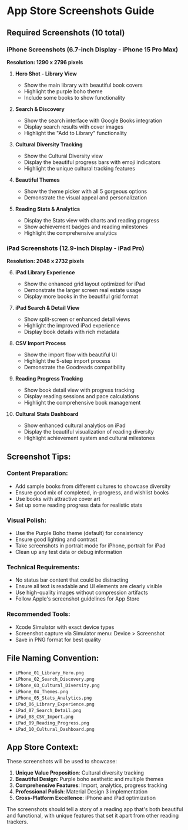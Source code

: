 # App Store Screenshots Guide

## Required Screenshots (10 total)

### iPhone Screenshots (6.7-inch Display - iPhone 15 Pro Max)
**Resolution: 1290 x 2796 pixels**

1. **Hero Shot - Library View**
   - Show the main library with beautiful book covers
   - Highlight the purple boho theme
   - Include some books to show functionality

2. **Search & Discovery**
   - Show the search interface with Google Books integration
   - Display search results with cover images
   - Highlight the "Add to Library" functionality

3. **Cultural Diversity Tracking**
   - Show the Cultural Diversity view
   - Display the beautiful progress bars with emoji indicators
   - Highlight the unique cultural tracking features

4. **Beautiful Themes**
   - Show the theme picker with all 5 gorgeous options
   - Demonstrate the visual appeal and personalization

5. **Reading Stats & Analytics**
   - Display the Stats view with charts and reading progress
   - Show achievement badges and reading milestones
   - Highlight the comprehensive analytics

### iPad Screenshots (12.9-inch Display - iPad Pro)
**Resolution: 2048 x 2732 pixels**

6. **iPad Library Experience**
   - Show the enhanced grid layout optimized for iPad
   - Demonstrate the larger screen real estate usage
   - Display more books in the beautiful grid format

7. **iPad Search & Detail View**
   - Show split-screen or enhanced detail views
   - Highlight the improved iPad experience
   - Display book details with rich metadata

8. **CSV Import Process**
   - Show the import flow with beautiful UI
   - Highlight the 5-step import process
   - Demonstrate the Goodreads compatibility

9. **Reading Progress Tracking**
   - Show book detail view with progress tracking
   - Display reading sessions and pace calculations
   - Highlight the comprehensive book management

10. **Cultural Stats Dashboard**
    - Show enhanced cultural analytics on iPad
    - Display the beautiful visualization of reading diversity
    - Highlight achievement system and cultural milestones

## Screenshot Tips:

### Content Preparation:
- Add sample books from different cultures to showcase diversity
- Ensure good mix of completed, in-progress, and wishlist books
- Use books with attractive cover art
- Set up some reading progress data for realistic stats

### Visual Polish:
- Use the Purple Boho theme (default) for consistency
- Ensure good lighting and contrast
- Take screenshots in portrait mode for iPhone, portrait for iPad
- Clean up any test data or debug information

### Technical Requirements:
- No status bar content that could be distracting
- Ensure all text is readable and UI elements are clearly visible
- Use high-quality images without compression artifacts
- Follow Apple's screenshot guidelines for App Store

### Recommended Tools:
- Xcode Simulator with exact device types
- Screenshot capture via Simulator menu: Device > Screenshot
- Save in PNG format for best quality

## File Naming Convention:
- `iPhone_01_Library_Hero.png`
- `iPhone_02_Search_Discovery.png`
- `iPhone_03_Cultural_Diversity.png`
- `iPhone_04_Themes.png`
- `iPhone_05_Stats_Analytics.png`
- `iPad_06_Library_Experience.png`
- `iPad_07_Search_Detail.png`
- `iPad_08_CSV_Import.png`
- `iPad_09_Reading_Progress.png`
- `iPad_10_Cultural_Dashboard.png`

## App Store Context:
These screenshots will be used to showcase:
1. **Unique Value Proposition**: Cultural diversity tracking
2. **Beautiful Design**: Purple boho aesthetic and multiple themes
3. **Comprehensive Features**: Import, analytics, progress tracking
4. **Professional Polish**: Material Design 3 implementation
5. **Cross-Platform Excellence**: iPhone and iPad optimization

The screenshots should tell a story of a reading app that's both beautiful and functional, with unique features that set it apart from other reading trackers.
